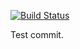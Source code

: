 [![Build Status](https://travis-ci.org/jonasjeeliasson/quantum.svg?branch=master)](https://travis-ci.org/jonasjeeliasson/quantum)

Test commit.
